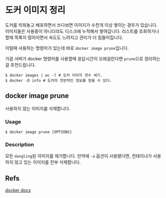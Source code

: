 # 도커 이미지 정리

도커를 띄워놓고 배포하면서 쓰다보면 이미지가 수천개 이상 쌓이는 경우가 있습니다.
이미지들은 사용중이 아니더라도 디스크에 누적해서 쌓여갑니다.
리스트를 조회하거나 할때 목록이 많아지면서 속도도 느려지고 관리가 더 힘들어집니다.

이럴때 사용하는 명령어가 있는데 바로 `docker image prune`입니다.

가끔 서버가 docker 명령어를 사용할때 응답시간이 오래걸린다면 `prune`으로 정리하는걸 추천드립니다.


```shell
$ docker images | wc -l # 도커 이미지 갯수 세기.
$ docker -D info # 도커의 전반적인 정보를 얻을 수 있다.
```

## docker image prune

사용하지 않는 이미지를 삭제합니다.

### Usage

```shell
$ docker image prune [OPTIONS]
```

### Description

모든 `dangling`된 이미지를 제거합니다. 만약에 `-a` 옵션이 사용됐다면, 컨테이너가 사용하지 않고 있는 이미지를 전부 삭제합니다.

## Refs
[docker docs](https://docs.docker.com/engine/reference/commandline/image_prune/)
